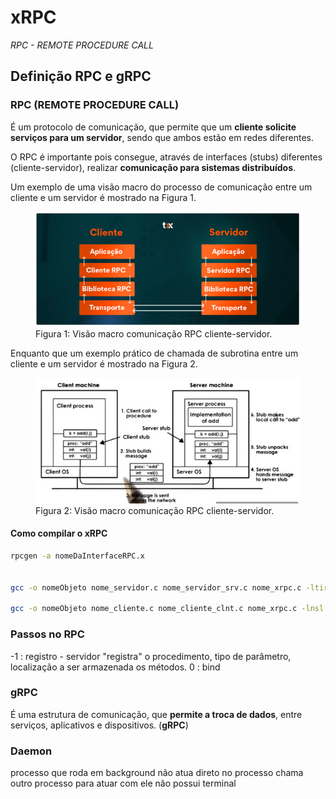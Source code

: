 # xRPC

*RPC - REMOTE PROCEDURE CALL*

## Definição RPC e gRPC

### RPC (REMOTE PROCEDURE CALL)

É um protocolo de comunicação, que permite que um **cliente solicite serviços para um servidor**, sendo que ambos estão em redes diferentes.

O RPC é importante pois consegue, através de interfaces (stubs) diferentes (cliente-servidor), realizar **comunicação para sistemas distribuídos**.

Um exemplo de uma visão macro do processo de comunicação entre um cliente e um servidor é mostrado na Figura 1.

<!-- ![image](./assets/rpc_cliente_servidor.png "Caption") -->

<figure>
  <img src="./assets/rpc_cliente_servidor.png" alt="My image caption">
  <figcaption >Figura 1: Visão macro comunicação RPC cliente-servidor.</figcaption>
</figure>

Enquanto que um exemplo prático de chamada de subrotina entre um cliente e um servidor é mostrado na Figura 2.


<figure>
  <img src="./assets/rpc_exemplo.png" alt="My image caption">
  <figcaption >Figura 2: Visão macro comunicação RPC cliente-servidor.</figcaption>
</figure>



#### Como compilar o xRPC


```bash
rpcgen -a nomeDaInterfaceRPC.x


gcc -o nomeObjeto nome_servidor.c nome_servidor_srv.c nome_xrpc.c -ltirpc

gcc -o nomeObjeto nome_cliente.c nome_cliente_clnt.c nome_xrpc.c -lnsl


```

### Passos no RPC

-1 : registro - servidor "registra" o procedimento, tipo de parâmetro, localização a ser armazenada os métodos.
0  : bind

### gRPC 

É uma estrutura de comunicação, que **permite a troca de dados**, entre serviços, aplicativos e dispositivos.
(**gRPC**)





### Daemon

processo que roda em background 
não atua direto no processo
chama outro processo para atuar com ele
não possui terminal
